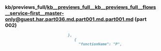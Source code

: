 ### kb/previews_full/kb__previews_full__kb__previews_full__flows__service-first__master-only@guest.har.part036.md.part001.md.part001.md (part 002)

```md
                             },
                                {
                                  "functionName": "P",
   
```

```
